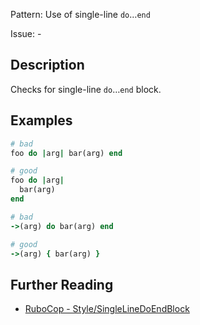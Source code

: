 Pattern: Use of single-line `do`…`​end`

Issue: -

## Description

Checks for single-line `do`…`​end` block.

## Examples

```ruby
# bad
foo do |arg| bar(arg) end

# good
foo do |arg|
  bar(arg)
end

# bad
->(arg) do bar(arg) end

# good
->(arg) { bar(arg) }
```

## Further Reading

* [RuboCop - Style/SingleLineDoEndBlock](https://docs.rubocop.org/rubocop/cops_style.html#stylesinglelinedoendblock)
